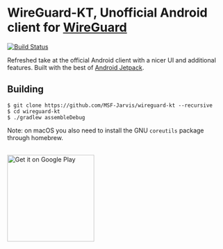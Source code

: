 # WireGuard-KT, Unofficial Android client for [WireGuard](https://www.wireguard.com/)

[![Build Status](https://travis-ci.com/MSF-Jarvis/wireguard-kt.svg?branch=master)](https://travis-ci.com/MSF-Jarvis/wireguard-kt)

Refreshed take at the official Android client with a nicer UI and additional features. Built with the best of [Android Jetpack](https://developer.android.com/jetpack/).

## Building

```
$ git clone https://github.com/MSF-Jarvis/wireguard-kt --recursive
$ cd wireguard-kt
$ ./gradlew assembleDebug
```

Note: on macOS you also need to install the GNU `coreutils` package through homebrew.

<br />
<a href='https://play.google.com/store/apps/details?id=me.msfjarvis.wgandroid&utm_source=GitHub&pcampaignid=MKT-Other-global-all-co-prtnr-py-PartBadge-Mar2515-1'><img alt='Get it on Google Play' src='https://play.google.com/intl/en_us/badges/images/generic/en_badge_web_generic.png' width="200px"/></a>
